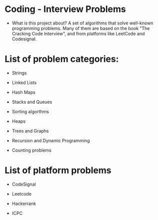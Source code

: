 # Coding - Interview Problems

- What is this project about?
A set of algorithms that solve well-known programming problems. Many of them are based on the book "The Cracking Code Interview", and from platforms like LeetCode and Codesignal.

# List of problem categories:

- Strings

- Linked Lists

- Hash Maps

- Stacks and Queues

- Sorting algorthms

- Heaps

- Trees and Graphs

- Recursion and Dynamic Programming

- Counting problems

# List of platform problems

- CodeSignal

- Leetcode

- Hackerrank

- ICPC

